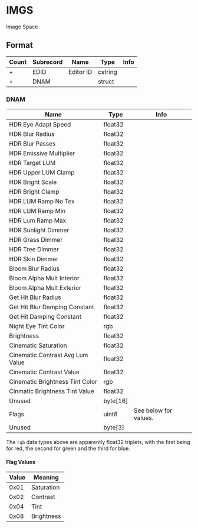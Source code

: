 IMGS
====

Image Space

## Format

Count | Subrecord | Name | Type | Info
------|-------|------|------|-----
+ | EDID | Editor ID | cstring |
+ | DNAM |  | struct |

### DNAM

Name | Type | Info
-----|------|-----
HDR Eye Adapt Speed | float32 |
HDR Blur Radius | float32 |
HDR Blur Passes | float32 |
HDR Emissive Multiplier | float32 |
HDR Target LUM | float32 |
HDR Upper LUM Clamp | float32 |
HDR Bright Scale | float32 |
HDR Bright Clamp | float32 |
HDR LUM Ramp No Tex | float32 |
HDR LUM Ramp Min | float32 |
HDR Lum Ramp Max | float32 |
HDR Sunlight Dimmer | float32 |
HDR Grass Dimmer | float32 |
HDR Tree Dimmer | float32 |
HDR Skin Dimmer | float32 |
Bloom Blur Radius | float32 |
Bloom Alpha Mult Interior | float32 |
Bloom Alpha Mult Exterior | float32 |
Get Hit Blur Radius | float32 |
Get Hit Blur Damping Constant | float32 |
Get Hit Damping Constant | float32 |
Night Eye Tint Color | rgb |
Brightness | float32 |
Cinematic Saturation | float32 |
Cinematic Contrast Avg Lum Value | float32 |
Cinematic Contrast Value | float32 |
Cinematic Brightness Tint Color | rgb |
Cinmatic Brightness Tint Value | float32 |
Unused | byte[16] |
Flags | uint8 | See below for values.
Unused | byte[3] |
 
The `rgb` data types above are apparently float32 triplets, with the first being for red, the second for green and the third for blue.
 
#### Flag Values

Value | Meaning
------|--------
0x01 | Saturation
0x02 | Contrast
0x04 | Tint
0x08 | Brightness
